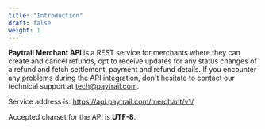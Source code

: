 ```yaml
---
title: "Introduction"
draft: false
weight: 1
---
```


**Paytrail Merchant API** is a REST service for merchants where they can create and cancel refunds, opt to receive updates for any status changes of a refund and fetch settlement, payment and refund details. If you encounter any problems during the API integration, don't hesitate to contact our technical support at <tech@paytrail.com>.

Service address is: <https://api.paytrail.com/merchant/v1/>

Accepted charset for the API is **UTF-8**.
